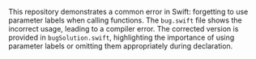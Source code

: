 This repository demonstrates a common error in Swift: forgetting to use parameter labels when calling functions. The `bug.swift` file shows the incorrect usage, leading to a compiler error.  The corrected version is provided in `bugSolution.swift`, highlighting the importance of using parameter labels or omitting them appropriately during declaration.